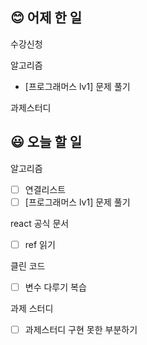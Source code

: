 ## 😊 어제 한 일

수강신청

알고리즘

- [프로그래머스 lv1] 문제 풀기

과제스터디

## 😃 오늘 할 일

알고리즘

- [ ] 연결리스트
- [ ] [프로그래머스 lv1] 문제 풀기

react 공식 문서

- [ ] ref 읽기

클린 코드

- [ ] 변수 다루기 복습

과제 스터디

- [ ] 과제스터디 구현 못한 부분하기

